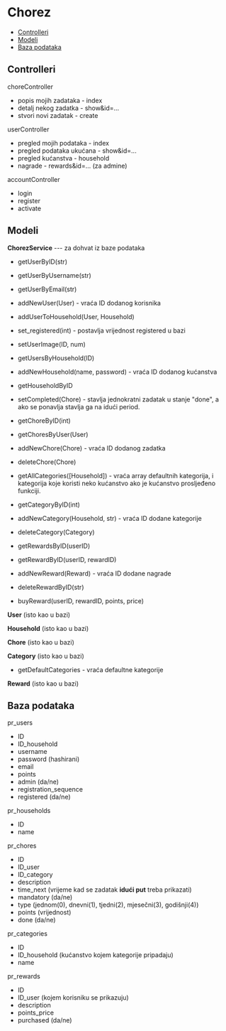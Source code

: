 # Chorez
* [Controlleri](#Controlleri)
* [Modeli](#Modeli)
* [Baza podataka](#Baza)

## Controlleri <a name="Controlleri"></a>
choreController
* popis mojih zadataka - index
* detalj nekog zadatka - show&id=...
* stvori novi zadatak - create

userController
* pregled mojih podataka - index
* pregled podataka ukućana - show&id=...
* pregled kućanstva - household
* nagrade - rewards&id=... (za admine)

accountController
* login
* register
* activate

## Modeli <a name="Modeli"></a>
**ChorezService** --- za dohvat iz baze podataka
* getUserByID(str)
* getUserByUsername(str)
* getUserByEmail(str)
* addNewUser(User) - vraća ID dodanog korisnika
* addUserToHousehold(User, Household)
* set_registered(int) - postavlja vrijednost registered u bazi
* setUserImage(ID, num)
* getUsersByHousehold(ID)


* addNewHousehold(name, password) - vraća ID dodanog kućanstva
* getHouseholdByID

* setCompleted(Chore) - stavlja jednokratni zadatak u stanje "done", a ako se ponavlja stavlja ga na idući period.
* getChoreByID(int)
* getChoresByUser(User)
* addNewChore(Chore) - vraća ID dodanog zadatka
* deleteChore(Chore)

* getAllCategories([Household]) - vraća array defaultnih kategorija, i kategorija koje koristi neko kućanstvo ako je kućanstvo prosljeđeno funkciji.
* getCategoryByID(int)
* addNewCategory(Household, str) - vraća ID dodane kategorije
* deleteCategory(Category)

* getRewardsByID(userID) 
* getRewardByID(userID, rewardID)
* addNewReward(Reward) - vraća ID dodane nagrade
* deleteRewardByID(str)
* buyReward(userID, rewardID, points, price)

**User** (isto kao u bazi)

**Household** (isto kao u bazi)

**Chore** (isto kao u bazi)

**Category** (isto kao u bazi)
* getDefaultCategories - vraća defaultne kategorije

**Reward** (isto kao u bazi)

## Baza podataka <a name="Baza"></a>

pr_users
* ID
* ID_household
* username
* password (hashirani)
* email
* points
* admin (da/ne)
* registration_sequence
* registered (da/ne)

pr_households
* ID
* name

pr_chores
* ID
* ID_user
* ID_category
* description
* time_next (vrijeme kad se zadatak **idući put** treba prikazati)
* mandatory (da/ne)
* type (jednom(0), dnevni(1), tjedni(2), mjesečni(3), godišnji(4))
* points (vrijednost)
* done (da/ne)

pr_categories
* ID
* ID_household (kućanstvo kojem kategorije pripadaju)
* name

pr_rewards
* ID
* ID_user (kojem korisniku se prikazuju)
* description
* points_price
* purchased (da/ne)
